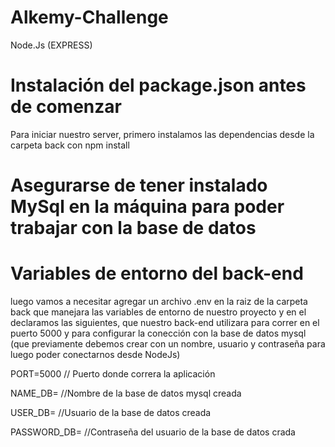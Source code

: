 # Alkemy-Challenge

Node.Js (EXPRESS)

# Instalación del package.json antes de comenzar

Para iniciar nuestro server, primero instalamos las dependencias desde la carpeta back con npm install

# Asegurarse de tener instalado MySql en la máquina para poder trabajar con la base de datos

# Variables de entorno del back-end

luego vamos a necesitar agregar un archivo .env en la raiz de la carpeta back que manejara las variables de entorno de nuestro proyecto y en el declaramos las siguientes, que nuestro back-end utilizara para correr en el puerto 5000 y para configurar
la conección con la base de datos mysql (que previamente debemos crear con un nombre, usuario y contraseña para luego poder conectarnos desde NodeJs)

PORT=5000 // Puerto donde correra la aplicación

NAME_DB= //Nombre de la base de datos mysql creada

USER_DB= //Usuario de la base de datos creada

PASSWORD_DB= //Contraseña del usuario de la base de datos crada
